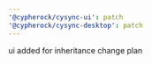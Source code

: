```yaml
---
'@cypherock/cysync-ui': patch
'@cypherock/cysync-desktop': patch
---
```


ui added for inheritance change plan
